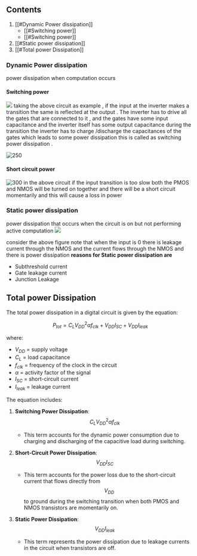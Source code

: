 
## Contents

1. [[#Dynamic Power dissipation]]
    - [[#Switching power]]
    - [[#Switching power]]
2. [[#Static power dissipation]]
3. [[#Total power Dissipation]]

### Dynamic Power dissipation
power dissipation when computation occurs
#### Switching power
![](Pasted%20image%2020240901114758.png)
taking the above circuit as example , if the input at the inverter makes a transition the same is reflected at the output . The inverter has to drive all the gates that are connected to it , and the gates have some input capacitance and the inverter itself has some output capacitance during the transition the inverter has to charge /discharge the capacitances of the gates which leads to some power dissipation this is called as switching power dissipation .

![250](Pasted%20image%2020240901115626.png)
#### Short circuit power
![300](Pasted%20image%2020240901115802.png)
in the above circuit if the input transition is too slow both the PMOS and NMOS will be turned on together and there will be a short circuit momentarily and this will cause a loss in power
### Static power dissipation
power dissipation that occurs when the circuit is on but not performing active computation
![](Pasted%20image%2020240901115936.png)

consider the above figure note that when the input is 0 there is leakage current through the NMOS and the current flows through the NMOS and there is power dissipation
**reasons for Static power dissipation are**
- Subthreshold current
- Gate leakage current
- Junction Leakage 

## Total power Dissipation
The total power dissipation in a digital circuit is given by the equation:

$$
P_{tot} = C_L V_{DD}^2 \alpha f_{clk} + V_{DD} I_{SC} + V_{DD} I_{leak}
$$

where:

- $V_{DD}$ = supply voltage
- $C_L$ = load capacitance
- $f_{clk}$ = frequency of the clock in the circuit
- $\alpha$ = activity factor of the signal
- $I_{SC}$ = short-circuit current
- $I_{leak}$ = leakage current

The equation includes:

1. **Switching Power Dissipation**: $$C_L V_{DD}^2 \alpha f_{clk}$$  
   - This term accounts for the dynamic power consumption due to charging and discharging of the capacitive load during switching.

2. **Short-Circuit Power Dissipation**: $$V_{DD} I_{SC} $$ 
   - This term accounts for the power loss due to the short-circuit current that flows directly from $$V_{DD} $$to ground during the switching transition when both PMOS and NMOS transistors are momentarily on.

3. **Static Power Dissipation**: $$ V_{DD} I_{leak}$$  
   - This term represents the power dissipation due to leakage currents in the circuit when transistors are off.
